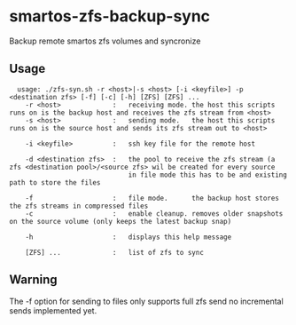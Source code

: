 # smartos-zfs-backup-sync

Backup remote smartos zfs volumes and syncronize

## Usage

```
  usage: ./zfs-syn.sh -r <host>|-s <host> [-i <keyfile>] -p <destination zfs> [-f] [-c] [-h] [ZFS] [ZFS] ...
    -r <host>             :   receiving mode. the host this scripts runs on is the backup host and receives the zfs stream from <host>
    -s <host>             :   sending mode.   the host this scripts runs on is the source host and sends its zfs stream out to <host>

    -i <keyfile>          :   ssh key file for the remote host

    -d <destination zfs>  :   the pool to receive the zfs stream (a zfs <destination pool>/<source zfs> wil be created for every source
                              in file mode this has to be and existing path to store the files

    -f                    :   file mode.      the backup host stores the zfs streams in compressed files
    -c                    :   enable cleanup. removes older snapshots on the source volume (only keeps the latest backup snap)

    -h                    :   displays this help message

    [ZFS] ...             :   list of zfs to sync

```

## Warning

The -f option for sending to files only supports full zfs send no incremental sends implemented yet.